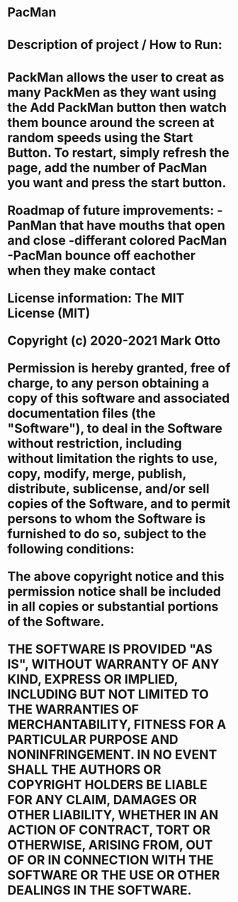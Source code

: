 # PacMan

<h1>Description of project /  How to Run:<h1>
PackMan allows the user to creat as many PackMen as they want using the Add PackMan button then watch them bounce around the screen at random speeds using the Start Button. To restart, simply refresh the page, add the number of PacMan you want and press the start button.

Roadmap of future improvements:
-PanMan that have mouths that open and close
-differant colored PacMan
-PacMan bounce off eachother when they make contact

License information:
The MIT License (MIT)

Copyright (c) 2020-2021 Mark Otto

Permission is hereby granted, free of charge, to any person obtaining a copy of this software and associated documentation files (the "Software"), to deal in the Software without restriction, including without limitation the rights to use, copy, modify, merge, publish, distribute, sublicense, and/or sell copies of the Software, and to permit persons to whom the Software is furnished to do so, subject to the following conditions:

The above copyright notice and this permission notice shall be included in all copies or substantial portions of the Software.

THE SOFTWARE IS PROVIDED "AS IS", WITHOUT WARRANTY OF ANY KIND, EXPRESS OR IMPLIED, INCLUDING BUT NOT LIMITED TO THE WARRANTIES OF MERCHANTABILITY, FITNESS FOR A PARTICULAR PURPOSE AND NONINFRINGEMENT. IN NO EVENT SHALL THE AUTHORS OR COPYRIGHT HOLDERS BE LIABLE FOR ANY CLAIM, DAMAGES OR OTHER LIABILITY, WHETHER IN AN ACTION OF CONTRACT, TORT OR OTHERWISE, ARISING FROM, OUT OF OR IN CONNECTION WITH THE SOFTWARE OR THE USE OR OTHER DEALINGS IN THE SOFTWARE.
